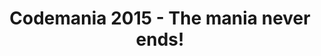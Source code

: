 ---
layout: speakerList
title: Codemania 2015 - The mania never ends!
year: 2015
speakers: [ { name: "Adrian Cockcroft", twitter: "adrianco" },
	{ name: "Raquel Velez", twitter: "rockbot" },
	{ name: "Damian Edwards", twitter: "damianedwards" },
	{ name: "Andrew Sorensen", twitter: "digego" },
	{ name: "Sara Golemon", twitter: "saramg" },
	{ name: "Zach Holman", twitter: "holman" },
	{ name: "Emily Nakashima", twitter: "eanakashima" },
	{ name: "Josh Robb", twitter: "josh_robb" },
	{ name: "Kelsey Gilmore-Innis", twitter: "kelseyinnis" },
	{ name: "Laura Bell", twitter: "lady_nerd" },
	{ name: "Michael Barker", twitter: "mikeb2701" },
	{ name: "Sarah Hui", twitter: "sehsarah" }]
---